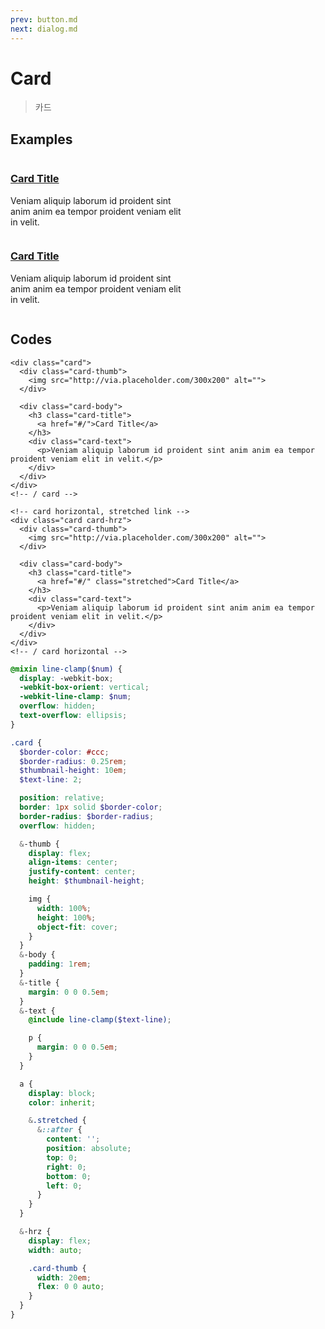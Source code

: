 ```yaml
---
prev: button.md
next: dialog.md
---
```


# Card

> 카드

## Examples

<div class="box box-row">
  <div class="card">
    <div class="card-thumb">
      <img src="http://via.placeholder.com/300x200" alt="">
    </div>
    <div class="card-body">
      <h3 class="card-title">
        <a href="#/">Card Title</a>
      </h3>
      <div class="card-text">
        <p>Veniam aliquip laborum id proident sint anim anim ea tempor proident veniam elit in velit.</p>
      </div>
    </div>
  </div>
  <!-- / card -->
  <!-- card horizontal -->
  <div class="card card-hrz">
    <div class="card-thumb">
      <img src="http://via.placeholder.com/300x200" alt="">
    </div>
    <div class="card-body">
      <h3 class="card-title">
        <a href="#/" class="stretched">Card Title</a>
      </h3>
      <div class="card-text">
        <p>Veniam aliquip laborum id proident sint anim anim ea tempor proident veniam elit in velit.</p>
      </div>
    </div>
  </div>
  <!-- / card horizontal -->
</div>

## Codes

<CodeGroup>
  <CodeGroupItem title="html">

```html{18,25}
<div class="card">
  <div class="card-thumb">
    <img src="http://via.placeholder.com/300x200" alt="">
  </div>

  <div class="card-body">
    <h3 class="card-title">
      <a href="#/">Card Title</a>
    </h3>
    <div class="card-text">
      <p>Veniam aliquip laborum id proident sint anim anim ea tempor proident veniam elit in velit.</p>
    </div>
  </div>
</div>
<!-- / card -->

<!-- card horizontal, stretched link -->
<div class="card card-hrz">
  <div class="card-thumb">
    <img src="http://via.placeholder.com/300x200" alt="">
  </div>

  <div class="card-body">
    <h3 class="card-title">
      <a href="#/" class="stretched">Card Title</a>
    </h3>
    <div class="card-text">
      <p>Veniam aliquip laborum id proident sint anim anim ea tempor proident veniam elit in velit.</p>
    </div>
  </div>
</div>
<!-- / card horizontal -->
```

  </CodeGroupItem>
  <CodeGroupItem title="SCSS">

```scss
@mixin line-clamp($num) {
  display: -webkit-box;
  -webkit-box-orient: vertical;
  -webkit-line-clamp: $num;
  overflow: hidden;
  text-overflow: ellipsis;
}

.card {
  $border-color: #ccc;
  $border-radius: 0.25rem;
  $thumbnail-height: 10em;
  $text-line: 2;

  position: relative;
  border: 1px solid $border-color;
  border-radius: $border-radius;
  overflow: hidden;

  &-thumb {
    display: flex;
    align-items: center;
    justify-content: center;
    height: $thumbnail-height;

    img {
      width: 100%;
      height: 100%;
      object-fit: cover;
    }
  }
  &-body {
    padding: 1rem;
  }
  &-title {
    margin: 0 0 0.5em;
  }
  &-text {
    @include line-clamp($text-line);

    p {
      margin: 0 0 0.5em;
    }
  }

  a {
    display: block;
    color: inherit;

    &.stretched {
      &::after {
        content: '';
        position: absolute;
        top: 0;
        right: 0;
        bottom: 0;
        left: 0;
      }
    }
  }

  &-hrz {
    display: flex;
    width: auto;

    .card-thumb {
      width: 20em;
      flex: 0 0 auto;
    }
  }
}
```

  </CodeGroupItem>
</CodeGroup>

<style lang="scss" scoped>
@mixin line-clamp($num) {
  display: -webkit-box;
  -webkit-box-orient: vertical;
  -webkit-line-clamp: $num;
  overflow: hidden;
  text-overflow: ellipsis;
}

.card {
  $border-color: #ccc;
  $border-radius: 0.25rem;
  $thumbnail-height: 10em;
  $text-line: 2;

  position: relative;
  width: 20em;
  border: 1px solid $border-color;
  border-radius: $border-radius;
  overflow: hidden;

  &-thumb {
    display: flex;
    align-items: center;
    justify-content: center;
    height: $thumbnail-height;

    img {
      width: 100%;
      height: 100%;
      object-fit: cover;
    }
  }
  &-body {
    padding: 1rem;
  }
  &-title {
    margin: 0 0 0.5em;
  }
  &-text {
    @include line-clamp($text-line);

    p {
      margin: 0 0 0.5em;
    }
  }

  a {
    display: block;
    color: inherit;

    &.stretched {
      &::after {
        content: '';
        position: absolute;
        top: 0;
        right: 0;
        bottom: 0;
        left: 0;
      }
    }
  }

  &-hrz {
    display: flex;
    width: auto;

    .card-thumb {
      width: 15em;
      flex: 0 0 auto;
    }
  }
}
</style>